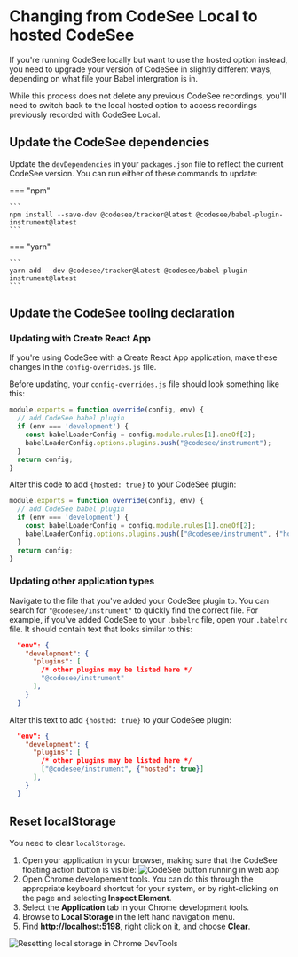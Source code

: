 # Changing from CodeSee Local to hosted CodeSee

If you're running CodeSee locally but want to use the hosted option instead, you need to upgrade your version of CodeSee in slightly different ways, depending on what file your Babel intergration is in.

While this process does not delete any previous CodeSee recordings, you'll need to switch back to the local hosted option to access recordings previously recorded with CodeSee Local.

## Update the CodeSee dependencies

Update the `devDependencies` in your `packages.json` file to reflect the current CodeSee version. You can run either of these commands to update:

=== "npm"

    ```
    npm install --save-dev @codesee/tracker@latest @codesee/babel-plugin-instrument@latest
    ```

=== "yarn"

    ```
    yarn add --dev @codesee/tracker@latest @codesee/babel-plugin-instrument@latest
    ```

## Update the CodeSee tooling declaration

### Updating with Create React App

If you're using CodeSee with a Create React App application, make these changes in the `config-overrides.js` file. 

Before updating, your `config-overrides.js` file should look something like this:

```js
module.exports = function override(config, env) {
  // add CodeSee babel plugin
  if (env === 'development') {
    const babelLoaderConfig = config.module.rules[1].oneOf[2];
    babelLoaderConfig.options.plugins.push("@codesee/instrument");
  }
  return config;
}
```

Alter this code to add `{hosted: true}` to your CodeSee plugin:

```js
module.exports = function override(config, env) {
  // add CodeSee babel plugin
  if (env === 'development') {
    const babelLoaderConfig = config.module.rules[1].oneOf[2];
    babelLoaderConfig.options.plugins.push(["@codesee/instrument", {"hosted": true}]);
  }
  return config;
}
```

### Updating other application types

Navigate to the file that you've added your CodeSee plugin to. You can search for `"@codesee/instrument"` to quickly find the correct file. For example, if you've added CodeSee to your `.babelrc` file, open your `.babelrc` file. It should contain text that looks similar to this:

```json
  "env": {
    "development": {
      "plugins": [
        /* other plugins may be listed here */
        "@codesee/instrument"
      ],
    }
  }
```

Alter this text to add `{hosted: true}` to your CodeSee plugin:

```json
  "env": {
    "development": {
      "plugins": [
        /* other plugins may be listed here */
        ["@codesee/instrument", {"hosted": true}]
      ],
    }
  }
```

## Reset localStorage

You need to clear `localStorage`. 

1. Open your application in your browser, making sure that the CodeSee floating action button is visible:
  ![CodeSee button running in web app](../../img/codesee_button.png)
2. Open Chrome developement tools. You can do this through the appropriate keyboard shortcut for your system, or by right-clicking on the page and selecting **Inspect Element**.
3. Select the **Application** tab in your Chrome development tools. 
4. Browse to **Local Storage** in the left hand navigation menu.
5. Find **http://localhost:5198**, right click on it, and choose **Clear**.

![Resetting local storage in Chrome DevTools](../../img/remove_local_storage.png)
 
